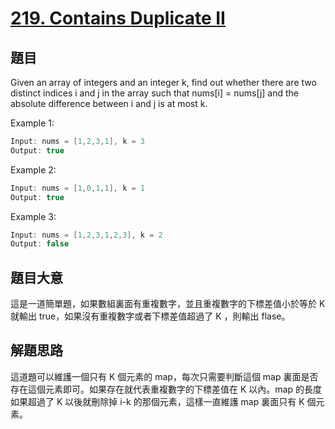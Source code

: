 # [219. Contains Duplicate II](https://leetcode.com/problems/contains-duplicate-ii/)

## 題目

Given an array of integers and an integer k, find out whether there are two distinct indices i and j in the array such that nums[i] = nums[j] and the absolute difference between i and j is at most k.


Example 1:

```c
Input: nums = [1,2,3,1], k = 3
Output: true
```
Example 2:

```c
Input: nums = [1,0,1,1], k = 1
Output: true
```

Example 3:

```c
Input: nums = [1,2,3,1,2,3], k = 2
Output: false
```

## 題目大意

這是一道簡單題，如果數組裏面有重複數字，並且重複數字的下標差值小於等於 K 就輸出 true，如果沒有重複數字或者下標差值超過了 K ，則輸出 flase。

## 解題思路

這道題可以維護一個只有 K 個元素的 map，每次只需要判斷這個 map 裏面是否存在這個元素即可。如果存在就代表重複數字的下標差值在 K 以內。map 的長度如果超過了 K 以後就刪除掉 i-k 的那個元素，這樣一直維護 map 裏面只有 K 個元素。

